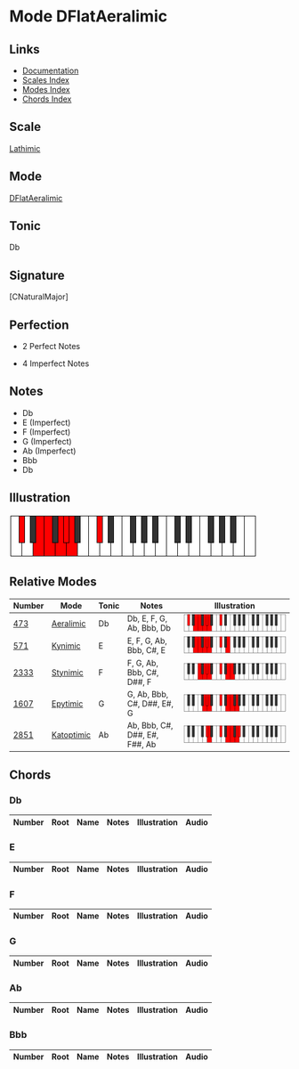# Mode DFlatAeralimic

## Links

- [Documentation](index.md)
- [Scales Index](Scales.md)
- [Modes Index](Modes.md)
- [Chords Index](Chords.md)

## Scale

[Lathimic](ScaleLathimic.md)

## Mode

[DFlatAeralimic](ModeDFlatAeralimic.md)

## Tonic

Db

## Signature

[CNaturalMajor]

## Perfection

 - 2 Perfect Notes

 - 4 Imperfect Notes

## Notes

- Db
- E (Imperfect)
- F (Imperfect)
- G (Imperfect)
- Ab (Imperfect)
- Bbb
- Db

## Illustration

![DFlatAeralimic](ModeDFlatAeralimic.png)

## Relative Modes

| Number | Mode | Tonic | Notes | Illustration |
|--------|------|-------|-------|--------------|
| [473](https://ianring.com/musictheory/scales/473) | [Aeralimic](ModeAeralimic.md) | Db | Db, E, F, G, Ab, Bbb, Db | ![DFlatAeralimic](ModeDFlatAeralimic.png) |
| [571](https://ianring.com/musictheory/scales/571) | [Kynimic](ModeKynimic.md) | E | E, F, G, Ab, Bbb, C#, E | ![ENaturalKynimic](ModeENaturalKynimic.png) |
| [2333](https://ianring.com/musictheory/scales/2333) | [Stynimic](ModeStynimic.md) | F | F, G, Ab, Bbb, C#, D##, F | ![FNaturalStynimic](ModeFNaturalStynimic.png) |
| [1607](https://ianring.com/musictheory/scales/1607) | [Epytimic](ModeEpytimic.md) | G | G, Ab, Bbb, C#, D##, E#, G | ![GNaturalEpytimic](ModeGNaturalEpytimic.png) |
| [2851](https://ianring.com/musictheory/scales/2851) | [Katoptimic](ModeKatoptimic.md) | Ab | Ab, Bbb, C#, D##, E#, F##, Ab | ![AFlatKatoptimic](ModeAFlatKatoptimic.png) |

## Chords

### Db

| Number | Root | Name | Notes | Illustration | Audio |
|--------|------|------|-------|--------------|-------|

### E

| Number | Root | Name | Notes | Illustration | Audio |
|--------|------|------|-------|--------------|-------|

### F

| Number | Root | Name | Notes | Illustration | Audio |
|--------|------|------|-------|--------------|-------|

### G

| Number | Root | Name | Notes | Illustration | Audio |
|--------|------|------|-------|--------------|-------|

### Ab

| Number | Root | Name | Notes | Illustration | Audio |
|--------|------|------|-------|--------------|-------|

### Bbb

| Number | Root | Name | Notes | Illustration | Audio |
|--------|------|------|-------|--------------|-------|

